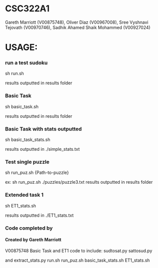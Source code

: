 # CSC322A1
Gareth Marriott (V00875748),
Oliver Diaz (V00967008),
Sree Vyshnavi Tejovath (V00970746),
Sadhik Ahamed Shaik Mohammed (V00927024)

# USAGE:

### run a test sudoku
sh run.sh

results outputted in results folder


### Basic Task
sh basic_task.sh

results outputted in results folder

### Basic Task with stats outputted
sh basic_task_stats.sh

results outputted in ./simple_stats.txt


### Test single puzzle
sh run_puz.sh {Path-to-puzzle}

ex: sh run_puz.sh ./puzzles/puzzle3.txt
results outputted in results folder

### Extended task 1
sh ET1_stats.sh

results outputted in ./ET1_stats.txt


### Code completed by
#### Created by Gareth Marriott
V00875748
Basic Task and ET1 code to include:
sudtosat.py
sattosud.py

and
extract_stats.py
run.sh
run_puz.sh
basic_task_stats.sh
ET1_stats.sh